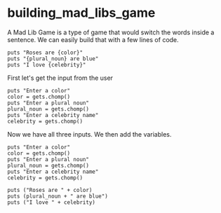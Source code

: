 # building_mad_libs_game

A Mad Lib Game is a type of game that would switch the words inside a sentence.
We can easily build that with a few lines of code.

```
puts "Roses are {color}"
puts "{plural_noun} are blue"
puts "I love {celebrity}"
```

First let's get the input from the user

```
puts "Enter a color"
color = gets.chomp()
puts "Enter a plural noun"
plural_noun = gets.chomp()
puts "Enter a celebrity name"
celebrity = gets.chomp()
```

Now we have all three inputs. We then add the variables.

```
puts "Enter a color"
color = gets.chomp()
puts "Enter a plural noun"
plural_noun = gets.chomp()
puts "Enter a celebrity name"
celebrity = gets.chomp()

puts ("Roses are " + color)
puts (plural_noun + " are blue")
puts ("I love " + celebrity)
```